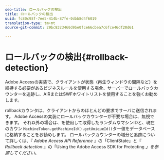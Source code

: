 ```yaml
---
seo-title: ロールバックの検出
title: ロールバックの検出
uuid: fc80c98f-7ee5-414b-87fe-0dbb8d4f6019
translation-type: tm+mt
source-git-commit: 29bc8323460d9be0fce66cbea7c6fce46df20d61

---
```



# ロールバックの検出{#rollback-detection}

Adobe Accessの実装で、クライアントが状態（再生ウィンドウの間隔など）を維持する必要があるビジネスルールを使用する場合、サーバーでロールバックカウンターを追跡し、AIRまたはSWFホワイトリストを使用することを強くお勧めします。

rollbackカウンタは、クライアントからのほとんどの要求でサーバに送信されます。 Adobe Accessの実装にロールバックカウンターが不要な場合は、無視できます。 それ以外の場合は、を使用して取得したランダムなマシンIDと、現在のカウン `MachineToken.getMachineId().getUniqueId()`ター値をデータベースに格納することをお勧めします。 ロールバックカウンターの増分と追跡について詳しくは、『 *Adobe Access API Reference* 』の「ClientState」と『 *Rollback detection* 』の「Using the Adobe Access SDK for Protecting *」を参照してください*。
